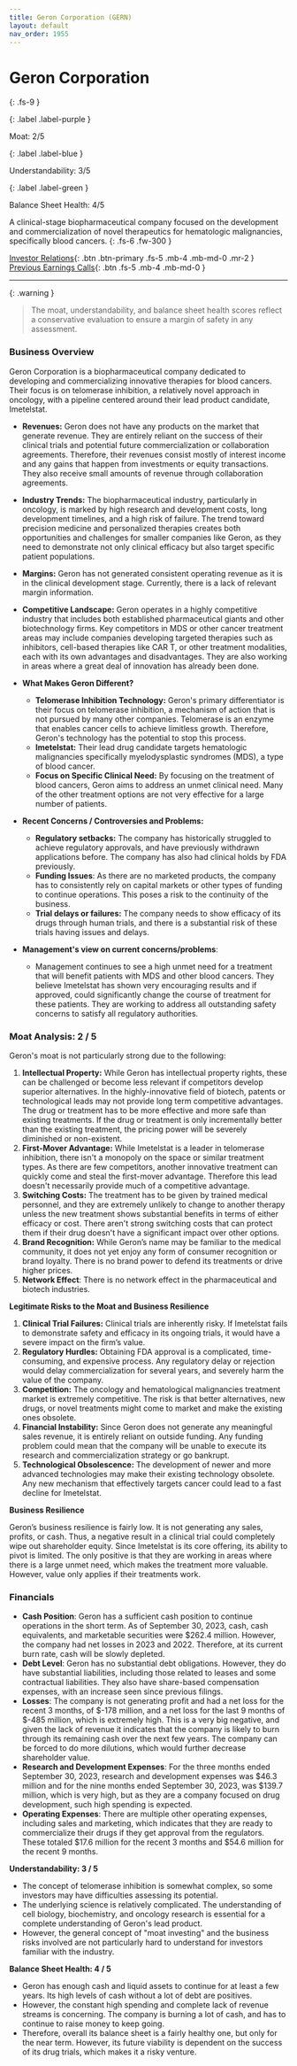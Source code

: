 ```yaml
---
title: Geron Corporation (GERN)
layout: default
nav_order: 1955
---
```


# Geron Corporation
{: .fs-9 }

{: .label .label-purple }

Moat: 2/5

{: .label .label-blue }

Understandability: 3/5

{: .label .label-green }

Balance Sheet Health: 4/5

A clinical-stage biopharmaceutical company focused on the development and commercialization of novel therapeutics for hematologic malignancies, specifically blood cancers.
{: .fs-6 .fw-300 }

[Investor Relations](https://www.google.com/search?q=GERN+investor+relations){: .btn .btn-primary .fs-5 .mb-4 .mb-md-0 .mr-2 }
[Previous Earnings Calls](https://discountingcashflows.com/company/GERN/transcripts/){: .btn .fs-5 .mb-4 .mb-md-0 }

---

{: .warning }
>The moat, understandability, and balance sheet health scores reflect a conservative evaluation to ensure a margin of safety in any assessment.



### Business Overview

Geron Corporation is a biopharmaceutical company dedicated to developing and commercializing innovative therapies for blood cancers. Their focus is on telomerase inhibition, a relatively novel approach in oncology, with a pipeline centered around their lead product candidate, Imetelstat.

*   **Revenues:** Geron does not have any products on the market that generate revenue. They are entirely reliant on the success of their clinical trials and potential future commercialization or collaboration agreements. Therefore, their revenues consist mostly of interest income and any gains that happen from investments or equity transactions. They also receive small amounts of revenue through collaboration agreements.

*   **Industry Trends:** The biopharmaceutical industry, particularly in oncology, is marked by high research and development costs, long development timelines, and a high risk of failure. The trend toward precision medicine and personalized therapies creates both opportunities and challenges for smaller companies like Geron, as they need to demonstrate not only clinical efficacy but also target specific patient populations.

*   **Margins:** Geron has not generated consistent operating revenue as it is in the clinical development stage. Currently, there is a lack of relevant margin information.

*   **Competitive Landscape:** Geron operates in a highly competitive industry that includes both established pharmaceutical giants and other biotechnology firms. Key competitors in MDS or other cancer treatment areas may include companies developing targeted therapies such as inhibitors, cell-based therapies like CAR T, or other treatment modalities, each with its own advantages and disadvantages. They are also working in areas where a great deal of innovation has already been done.

*   **What Makes Geron Different?**
    *   **Telomerase Inhibition Technology:** Geron's primary differentiator is their focus on telomerase inhibition, a mechanism of action that is not pursued by many other companies. Telomerase is an enzyme that enables cancer cells to achieve limitless growth. Therefore, Geron's technology has the potential to stop this process.
    *   **Imetelstat:** Their lead drug candidate targets hematologic malignancies specifically myelodysplastic syndromes (MDS), a type of blood cancer.
    *   **Focus on Specific Clinical Need:** By focusing on the treatment of blood cancers, Geron aims to address an unmet clinical need. Many of the other treatment options are not very effective for a large number of patients.
*  **Recent Concerns / Controversies and Problems:**
    *   **Regulatory setbacks:** The company has historically struggled to achieve regulatory approvals, and have previously withdrawn applications before. The company has also had clinical holds by FDA previously.
    *   **Funding Issues**: As there are no marketed products, the company has to consistently rely on capital markets or other types of funding to continue operations. This poses a risk to the continuity of the business.
    *   **Trial delays or failures:** The company needs to show efficacy of its drugs through human trials, and there is a substantial risk of these trials having issues and delays. 
*  **Management's view on current concerns/problems**:
    *   Management continues to see a high unmet need for a treatment that will benefit patients with MDS and other blood cancers. They believe Imetelstat has shown very encouraging results and if approved, could significantly change the course of treatment for these patients. They are working to address all outstanding safety concerns to satisfy all regulatory authorities.

### Moat Analysis: 2 / 5

Geron's moat is not particularly strong due to the following:

1.  **Intellectual Property:** While Geron has intellectual property rights, these can be challenged or become less relevant if competitors develop superior alternatives. In the highly-innovative field of biotech, patents or technological leads may not provide long term competitive advantages. The drug or treatment has to be more effective and more safe than existing treatments. If the drug or treatment is only incrementally better than the existing treatment, the pricing power will be severely diminished or non-existent.
2.  **First-Mover Advantage:** While Imetelstat is a leader in telomerase inhibition, there isn't a monopoly on the space or similar treatment types. As there are few competitors, another innovative treatment can quickly come and steal the first-mover advantage. Therefore this lead doesn't necessarily provide much of a competitive advantage.
3.  **Switching Costs:** The treatment has to be given by trained medical personnel, and they are extremely unlikely to change to another therapy unless the new treatment shows substantial benefits in terms of either efficacy or cost. There aren't strong switching costs that can protect them if their drug doesn't have a significant impact over other options.
4.  **Brand Recognition:** While Geron’s name may be familiar to the medical community, it does not yet enjoy any form of consumer recognition or brand loyalty. There is no brand power to defend its treatments or drive higher prices.
5.  **Network Effect**: There is no network effect in the pharmaceutical and biotech industries. 

**Legitimate Risks to the Moat and Business Resilience**

1.   **Clinical Trial Failures:** Clinical trials are inherently risky. If Imetelstat fails to demonstrate safety and efficacy in its ongoing trials, it would have a severe impact on the firm’s value.
2.  **Regulatory Hurdles:** Obtaining FDA approval is a complicated, time-consuming, and expensive process. Any regulatory delay or rejection would delay commercialization for several years, and severely harm the value of the company.
3.  **Competition:** The oncology and hematological malignancies treatment market is extremely competitive. The risk is that better alternatives, new drugs, or novel treatments might come to market and make the existing ones obsolete.
4.  **Financial Instability:**  Since Geron does not generate any meaningful sales revenue, it is entirely reliant on outside funding. Any funding problem could mean that the company will be unable to execute its research and commercialization strategy or go bankrupt.
5.  **Technological Obsolescence:** The development of newer and more advanced technologies may make their existing technology obsolete. Any new mechanism that effectively targets cancer could lead to a fast decline for Imetelstat.

**Business Resilience**

Geron’s business resilience is fairly low. It is not generating any sales, profits, or cash. Thus, a negative result in a clinical trial could completely wipe out shareholder equity. Since Imetelstat is its core offering, its ability to pivot is limited. The only positive is that they are working in areas where there is a large unmet need, which makes the treatment more valuable. However, value only applies if their treatments work. 

### Financials
*  **Cash Position**: Geron has a sufficient cash position to continue operations in the short term. As of September 30, 2023, cash, cash equivalents, and marketable securities were $262.4 million. However, the company had net losses in 2023 and 2022. Therefore, at its current burn rate, cash will be slowly depleted.
*   **Debt Level**: Geron has no substantial debt obligations. However, they do have substantial liabilities, including those related to leases and some contractual liabilities. They also have share-based compensation expenses, with an increase seen since previous filings.
*   **Losses**: The company is not generating profit and had a net loss for the recent 3 months, of $-178 million, and a net loss for the last 9 months of $-485 million, which is extremely high. This is a very big negative, and given the lack of revenue it indicates that the company is likely to burn through its remaining cash over the next few years. The company can be forced to do more dilutions, which would further decrease shareholder value.
*  **Research and Development Expenses**: For the three months ended September 30, 2023, research and development expenses was $46.3 million and for the nine months ended September 30, 2023, was $139.7 million, which is very high, but as they are a company focused on drug development, such high spending is expected.
* **Operating Expenses**: There are multiple other operating expenses, including sales and marketing, which indicates that they are ready to commercialize their drugs if they get approval from the regulators. These totaled $17.6 million for the recent 3 months and $54.6 million for the recent 9 months.

**Understandability: 3 / 5**

*   The concept of telomerase inhibition is somewhat complex, so some investors may have difficulties assessing its potential.
*   The underlying science is relatively complicated. The understanding of cell biology, biochemistry, and oncology research is essential for a complete understanding of Geron's lead product.
*   However, the general concept of "moat investing" and the business risks involved are not particularly hard to understand for investors familiar with the industry.

**Balance Sheet Health: 4 / 5**

*   Geron has enough cash and liquid assets to continue for at least a few years. Its high levels of cash without a lot of debt are positives.
*   However, the constant high spending and complete lack of revenue streams is concerning. The company is burning a lot of cash, and has to continue to raise money to keep going.
*   Therefore, overall its balance sheet is a fairly healthy one, but only for the near term. However, its future viability is dependent on the success of its drug trials, which makes it a risky venture.